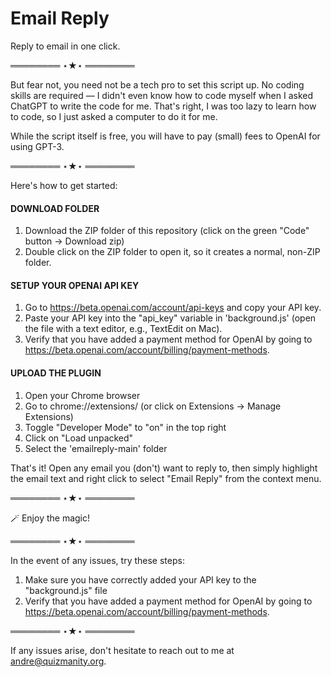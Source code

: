 # Email Reply
Reply to email in one click.

════════ ⋆★⋆ ════════

But fear not, you need not be a tech pro to set this script up. No coding skills are required — I didn't even know how to code myself when I asked ChatGPT to write the code for me. That's right, I was too lazy to learn how to code, so I just asked a computer to do it for me. 

While the script itself is free, you will have to pay (small) fees to OpenAI for using GPT-3.

════════ ⋆★⋆ ════════

Here's how to get started: 

#### DOWNLOAD FOLDER
1. Download the ZIP folder of this repository (click on the green "Code" button -> Download zip)  
2. Double click on the ZIP folder to open it, so it creates a normal, non-ZIP folder.

#### SETUP YOUR OPENAI API KEY  
1. Go to https://beta.openai.com/account/api-keys and copy your API key.  
2. Paste your API key into the "api_key" variable in 'background.js' (open the file with a text editor, e.g., TextEdit on Mac). 
3. Verify that you have added a payment method for OpenAI by going to https://beta.openai.com/account/billing/payment-methods.
  
#### UPLOAD THE PLUGIN  
1. Open your Chrome browser  
2. Go to chrome://extensions/ (or click on Extensions -> Manage Extensions)
3. Toggle "Developer Mode" to "on" in the top right  
4. Click on "Load unpacked"  
5. Select the 'emailreply-main' folder

That's it! Open any email you (don't) want to reply to, then simply highlight the email text and right click to select "Email Reply" from the context menu.

════════ ⋆★⋆ ════════

🪄
Enjoy the magic! 

════════ ⋆★⋆ ════════

In the event of any issues, try these steps:
1. Make sure you have correctly added your API key to the "background.js" file 
2. Verify that you have added a payment method for OpenAI by going to https://beta.openai.com/account/billing/payment-methods.

════════ ⋆★⋆ ════════

If any issues arise, don't hesitate to reach out to me at andre@quizmanity.org.
